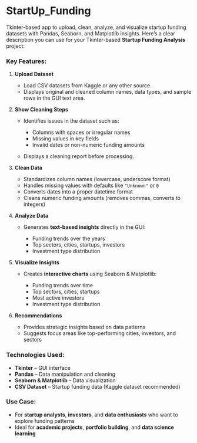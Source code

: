 # StartUp_Funding
Tkinter-based app to upload, clean, analyze, and visualize startup funding datasets with Pandas, Seaborn, and Matplotlib insights.
Here’s a clear description you can use for your Tkinter-based **Startup Funding Analysis** project:

### **Key Features:**

1. **Upload Dataset**

   * Load CSV datasets from Kaggle or any other source.
   * Displays original and cleaned column names, data types, and sample rows in the GUI text area.

2. **Show Cleaning Steps**

   * Identifies issues in the dataset such as:

     * Columns with spaces or irregular names
     * Missing values in key fields
     * Invalid dates or non-numeric funding amounts
   * Displays a cleaning report before processing.

3. **Clean Data**

   * Standardizes column names (lowercase, underscore format)
   * Handles missing values with defaults like `"Unknown"` or `0`
   * Converts dates into a proper datetime format
   * Cleans numeric funding amounts (removes commas, converts to integers)

4. **Analyze Data**

   * Generates **text-based insights** directly in the GUI:

     * Funding trends over the years
     * Top sectors, cities, startups, investors
     * Investment type distribution

5. **Visualize Insights**

   * Creates **interactive charts** using Seaborn & Matplotlib:

     * Funding trends over time
     * Top sectors, cities, startups
     * Most active investors
     * Investment type distribution

6. **Recommendations**

   * Provides strategic insights based on data patterns
   * Suggests focus areas like top-performing cities, investors, and sectors

### **Technologies Used:**

* **Tkinter** – GUI interface
* **Pandas** – Data manipulation and cleaning
* **Seaborn & Matplotlib** – Data visualization
* **CSV Dataset** – Startup funding data (Kaggle dataset recommended)

### **Use Case:**

* For **startup analysts**, **investors**, and **data enthusiasts** who want to explore funding patterns
* Ideal for **academic projects**, **portfolio building**, and **data science learning**

